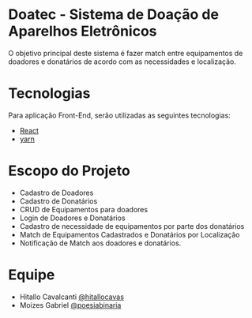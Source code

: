 # Doatec - Sistema de Doação de Aparelhos Eletrônicos 
O objetivo principal deste sistema é fazer match entre equipamentos de doadores e donatários de acordo com as necessidades e localização.

# Tecnologias
Para aplicação Front-End, serão utilizadas as seguintes tecnologias:
- [React](https://pt-br.reactjs.org/)
- [yarn](https://yarnpkg.com/)

# Escopo do Projeto
- Cadastro de Doadores
- Cadastro de Donatários
- CRUD de Equipamentos para doadores
- Login de Doadores e Donatários
- Cadastro de necessidade de equipamentos por parte dos donatários
- Match de Equipamentos Cadastrados e Donatários por Localização
- Notificação de Match aos doadores e donatários.

# Equipe
- Hitallo Cavalcanti [@hitallocavas](https://github.com/hitallocavas/)
- Moizes Gabriel [@poesiabinaria](https://github.com/poesiabinaria)
